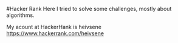 #Hacker Rank
Here I tried to solve some challenges, mostly about algorithms.

My acount at HackerHank is heivsene
https://www.hackerrank.com/heivsene
